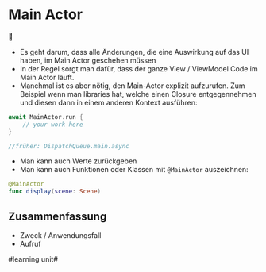 # Main Actor
🤴

- Es geht darum, dass alle Änderungen, die eine Auswirkung auf das UI haben, im Main Actor geschehen müssen
- In der Regel sorgt man dafür, dass der ganze View / ViewModel Code im Main Actor läuft. 
- Manchmal ist es aber nötig, den Main-Actor explizit aufzurufen. Zum Beispiel wenn man libraries hat, welche einen Closure entgegennehmen und diesen dann in einem anderen Kontext ausführen: 

```swift
await MainActor.run {
    // your work here
}

//früher: DispatchQueue.main.async
```

- Man kann auch Werte zurückgeben
- Man kann auch Funktionen oder Klassen mit `@MainActor` auszeichnen:


```swift
@MainActor
func display(scene: Scene)
```


## Zusammenfassung
- Zweck / Anwendungsfall
- Aufruf

#learning unit#